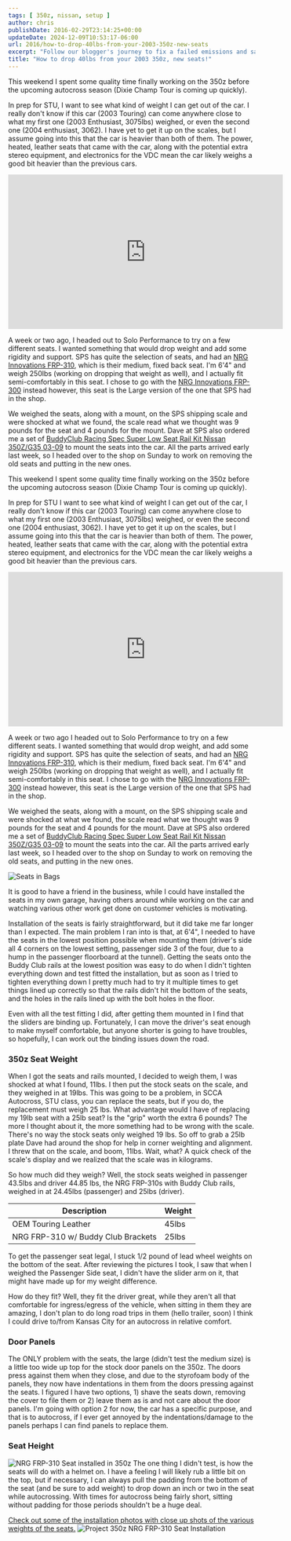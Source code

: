```yaml
---
tags: [ 350z, nissan, setup ]
author: chris
publishDate: 2016-02-29T23:14:25+00:00
updateDate: 2024-12-09T10:53:17-06:00
url: 2016/how-to-drop-40lbs-from-your-2003-350z-new-seats
excerpt: "Follow our blogger's journey to fix a failed emissions and safety test on his car, from finding leaks to tackling repairs and passing the retest."
title: "How to drop 40lbs from your 2003 350z, new seats!"
---
```


This weekend I spent some quality time finally working on the 350z before the upcoming autocross season (Dixie Champ Tour is coming up quickly).

In prep for STU, I want to see what kind of weight I can get out of the car. I really don't know if this car (2003 Touring) can come anywhere close to what my first one (2003 Enthusiast, 3075lbs) weighed, or even the second one (2004 enthusiast, 3062). I have yet to get it up on the scales, but I assume going into this that the car is heavier than both of them. The power, heated, leather seats that came with the car, along with the potential extra stereo equipment, and electronics for the VDC mean the car likely weighs a good bit heavier than the previous cars.

<iframe width="560" height="315" src="https://www.youtube.com/embed/SeUIINn3O50" title="YouTube video player" frameborder="0" allow="accelerometer; autoplay; clipboard-write; encrypted-media; gyroscope; picture-in-picture" allowfullscreen></iframe>

A week or two ago, I headed out to Solo Performance to try on a few different seats. I wanted something that would drop weight and add some rigidity and support. SPS has quite the selection of seats, and had an [NRG Innovations FRP-310](https://soloperformance.com/collections/seats-seat-brackets-and-accessories), which is their medium, fixed back seat. I'm 6'4" and weigh 250lbs (working on dropping that weight as well), and I actually fit semi-comfortably in this seat. I chose to go with the [NRG Innovations FRP-300](https://soloperformance.com/collections/seats-seat-brackets-and-accessories) instead however, this seat is the Large version of the one that SPS had in the shop.

We weighed the seats, along with a mount, on the SPS shipping scale and were shocked at what we found, the scale read what we thought was 9 pounds for the seat and 4 pounds for the mount. Dave at SPS also ordered me a set of [BuddyClub Racing Spec Super Low Seat Rail Kit Nissan 350Z/G35 03-09](https://www.soloperformance.com//BuddyClub-Racing-Spec-Super-Low-Seat-Rail-Kit-Nissan-350ZG35-03-09_p_11496.html) to mount the seats into the car. All the parts arrived early last week, so I headed over to the shop on Sunday to work on removing the old seats and putting in the new ones.

This weekend I spent some quality time finally working on the 350z before the upcoming autocross season (Dixie Champ Tour is coming up quickly).

In prep for STU I want to see what kind of weight I can get out of the car, I really don't know if this car (2003 Touring) can come anywhere close to what my first one (2003 Enthusiast, 3075lbs) weighed, or even the second one (2004 enthusiast, 3062). I have yet to get it up on the scales, but I assume going into this that the car is heavier than both of them. The power, heated, leather seats that came with the car, along with the potential extra stereo equipment, and electronics for the VDC mean the car likely weighs a good bit heavier than the previous cars.

<iframe width="560" height="315" src="https://www.youtube.com/embed/SeUIINn3O50" title="YouTube video player" frameborder="0" allow="accelerometer; autoplay; clipboard-write; encrypted-media; gyroscope; picture-in-picture" allowfullscreen></iframe>

A week or two ago I headed out to Solo Performance to try on a few different seats. I wanted something that would drop weight, and add some rigidity and support. SPS has quite the selection of seats, and had an [NRG Innovations FRP-310](https://soloperformance.com/collections/seats-seat-brackets-and-accessories), which is their medium, fixed back seat. I'm 6'4" and weigh 250lbs (working on dropping that weight as well), and I actually fit semi-comfortably in this seat. I chose to go with the [NRG Innovations FRP-300](https://soloperformance.com/collections/seats-seat-brackets-and-accessories) instead however, this seat is the Large version of the one that SPS had in the shop.

We weighed the seats, along with a mount, on the SPS shipping scale and were shocked at what we found, the scale read what we thought was 9 pounds for the seat and 4 pounds for the mount. Dave at SPS also ordered me a set of [BuddyClub Racing Spec Super Low Seat Rail Kit Nissan 350Z/G35 03-09](https://soloperformance.com/collections/seats-seat-brackets-and-accessories) to mount the seats into the car. All the parts arrived early last week, so I headed over to the shop on Sunday to work on removing the old seats, and putting in the new ones.

![Seats in Bags](/assets/images/PublishThumbnails/Windows-Live-Writer/How-to-drop-40lbs-from-your-2003-350z-ne_1297A/SeatsinBags_2.jpg)

It is good to have a friend in the business, while I could have installed the seats in my own garage, having others around while working on the car and watching various other work get done on customer vehicles is motivating.

Installation of the seats is fairly straightforward, but it did take me far longer than I expected. The main problem I ran into is that, at 6'4", I needed to have the seats in the lowest position possible when mounting them (driver's side all 4 corners on the lowest setting, passenger side 3 of the four, due to a hump in the passenger floorboard at the tunnel). Getting the seats onto the Buddy Club rails at the lowest position was easy to do when I didn't tighten everything down and test fitted the installation, but as soon as I tried to tighten everything down I pretty much had to try it multiple times to get things lined up correctly so that the rails didn't hit the bottom of the seats, and the holes in the rails lined up with the bolt holes in the floor.

Even with all the test fitting I did, after getting them mounted in I find that the sliders are binding up. Fortunately, I can move the driver's seat enough to make myself comfortable, but anyone shorter is going to have troubles, so hopefully, I can work out the binding issues down the road.

### 350z Seat Weight
When I got the seats and rails mounted, I decided to weigh them, I was shocked at what I found, 11lbs. I then put the stock seats on the scale, and they weighed in at 19lbs. This was going to be a problem, in SCCA Autocross, STU class, you can replace the seats, but if you do, the replacement must weigh 25 lbs. What advantage would I have of replacing my 19lb seat with a 25lb seat? Is the "grip" worth the extra 6 pounds? The more I thought about it, the more something had to be wrong with the scale. There's no way the stock seats only weighed 19 lbs. So off to grab a 25lb plate Dave had around the shop for help in corner weighting and alignment. I threw that on the scale, and boom, 11lbs. Wait, what? A quick check of the scale's display and we realized that the scale was in kilograms.

So how much did they weigh? Well, the stock seats weighed in passenger 43.5lbs and driver 44.85 lbs, the NRG FRP-310s with Buddy Club rails, weighed in at 24.45lbs (passenger) and 25lbs (driver).

| Description                    | Weight |
| ------------------------------ | ------ |
| OEM Touring Leather            | 45lbs  |
| NRG FRP-310 w/ Buddy Club Brackets | 25lbs  |

To get the passenger seat legal, I stuck 1/2 pound of lead wheel weights on the bottom of the seat. After reviewing the pictures I took, I saw that when I weighed the Passenger Side seat, I didn't have the slider arm on it, that might have made up for my weight difference.

How do they fit? Well, they fit the driver great, while they aren't all that comfortable for ingress/egress of the vehicle, when sitting in them they are amazing, I don't plan to do long road trips in them (hello trailer, soon) I think I could drive to/from Kansas City for an autocross in relative comfort.

### Door Panels
The ONLY problem with the seats, the large (didn't test the medium size) is a little too wide up top for the stock door panels on the 350z. The doors press against them when they close, and due to the styrofoam body of the panels, they now have indentations in them from the doors pressing against the seats. I figured I have two options, 1) shave the seats down, removing the cover to file them or 2) leave them as is and not care about the door panels. I'm going with option 2 for now, the car has a specific purpose, and that is to autocross, if I ever get annoyed by the indentations/damage to the panels perhaps I can find panels to replace them.

### Seat Height
![NRG FRP-310 Seat installed in 350z](/assets/images/PublishThumbnails/Windows-Live-Writer/How-to-drop-40lbs-from-your-2003-350z-ne_1297A/2016-02-28%2016.45.43_thumb.jpg)
The one thing I didn't test, is how the seats will do with a helmet on. I have a feeling I will likely rub a little bit on the top, but if necessary, I can always pull the padding from the bottom of the seat (and be sure to add weight) to drop down an inch or two in the seat while autocrossing. With times for autocross being fairly short, sitting without padding for those periods shouldn't be a huge deal.

[Check out some of the installation photos with close up shots of the various weights of the seats.](https://www.flickr.com/photos/chammond/albums/72157664702657730)
![Project 350z NRG FRP-310 Seat Installation](https://farm2.staticflickr.com/1674/25027042309_6251a7a052_q.jpg)
